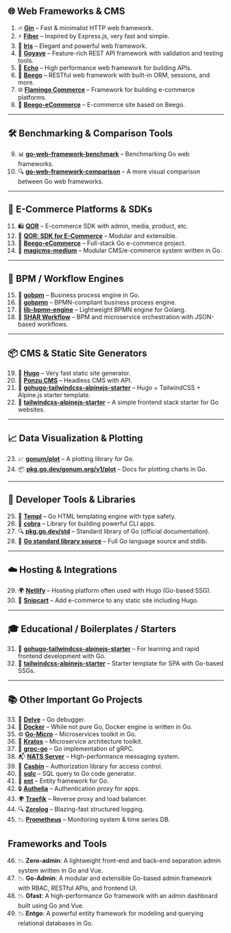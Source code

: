 ## 🌐 Web Frameworks & CMS

1. 🔥 **[Gin](https://github.com/gin-gonic/gin)** – Fast & minimalist HTTP web framework.
2. ⚡ **[Fiber](https://github.com/gofiber/fiber)** – Inspired by Express.js, very fast and simple.
3. 🌈 **[Iris](https://github.com/kataras/iris)** – Elegant and powerful web framework.
4. 🌿 **[Goyave](https://github.com/go-goyave/goyave)** – Feature-rich REST API framework with validation and testing tools.
5. 🦉 **[Echo](https://github.com/labstack/echo)** – High performance web framework for building APIs.
6. 🧱 **[Beego](https://github.com/beego/beego)** – RESTful web framework with built-in ORM, sessions, and more.
7. 🌐 **[Flamingo Commerce](https://github.com/i-love-flamingo/flamingo-commerce)** – Framework for building e-commerce platforms.
8. 🧃 **[Beego-eCommerce](https://github.com/nsavelyeva/go-shopping)** – E-commerce site based on Beego.

---

## 🛠️ Benchmarking & Comparison Tools

9. 📊 **[go-web-framework-benchmark](https://github.com/smallnest/go-web-framework-benchmark)** – Benchmarking Go web frameworks.
10. 🔍 **[go-web-framework-comparison](https://github.com/diyan/go-web-framework-comparison)** – A more visual comparison between Go web frameworks.

---

## 🛒 E-Commerce Platforms & SDKs

11. 🛍️ **[QOR](https://github.com/qor/qor)** – E-commerce SDK with admin, media, product, etc.
12. 🔧 **[QOR: SDK for E-Commerce](https://github.com/qor/qor)** – Modular and extensible.
13. 🏪 **[Beego-eCommerce](https://github.com/nsavelyeva/go-shopping)** – Full-stack Go e-commerce project.
14. 🧩 **[magicms-medium](https://github.com/mediamagi/magicms-medium)** – Modular CMS/e-commerce system written in Go.

---

## 🧠 BPM / Workflow Engines

15. 🔄 **[gobpm](https://github.com/dr-dobermann/gobpm)** – Business process engine in Go.
16. 🔄 **[gobpmn](https://github.com/deemount/gobpmn)** – BPMN-compliant business process engine.
17. 🔄 **[lib-bpmn-engine](https://github.com/nitram509/lib-bpmn-engine)** – Lightweight BPMN engine for Golang.
18. 🔄 **[SHAR Workflow](https://gitlab.com/shar-workflow/shar)** – BPM and microservice orchestration with JSON-based workflows.

---

## 📦 CMS & Static Site Generators

19. 🧃 **[Hugo](https://github.com/gohugoio/hugo)** – Very fast static site generator.
20. 🌿 **[Ponzu CMS](https://github.com/ponzu-cms/ponzu)** – Headless CMS with API.
21. 🎨 **[gohugo-tailwindcss-alpinejs-starter](https://github.com/indaco/gohugo-tailwindcss-alpinejs-starter)** – Hugo + TailwindCSS + Alpine.js starter template.
22. 🎨 **[tailwindcss-alpinejs-starter](https://github.com/wittyprogramming/tailwindcss-alpinejs-starter)** – A simple frontend stack starter for Go websites.

---

## 📈 Data Visualization & Plotting

23. 📈 **[gonum/plot](https://github.com/gonum/plot)** – A plotting library for Go.
24. 📦 **[pkg.go.dev/gonum.org/v1/plot](https://pkg.go.dev/gonum.org/v1/plot)** – Docs for plotting charts in Go.

---

## 🧰 Developer Tools & Libraries

25. 🧩 **[Templ](https://templ.guide/)** – Go HTML templating engine with type safety.
26. 🔨 **[cobra](https://github.com/spf13/cobra)** – Library for building powerful CLI apps.
27. 🔍 **[pkg.go.dev/std](https://pkg.go.dev/std)** – Standard library of Go (official documentation).
28. 📘 **[Go standard library source](https://github.com/golang/go)** – Full Go language source and stdlib.

---

## ☁️ Hosting & Integrations

29. 🌍 **[Netlify](https://www.netlify.com/)** – Hosting platform often used with Hugo (Go-based SSG).
30. 🛒 **[Snipcart](https://www.snipcart.com/)** – Add e-commerce to any static site including Hugo.

---

## 🎓 Educational / Boilerplates / Starters

31. 🚀 **[gohugo-tailwindcss-alpinejs-starter](https://github.com/indaco/gohugo-tailwindcss-alpinejs-starter)** – For learning and rapid frontend development with Go.
32. 🚀 **[tailwindcss-alpinejs-starter](https://github.com/wittyprogramming/tailwindcss-alpinejs-starter)** – Starter template for SPA with Go-based SSGs.

---

## 📚 Other Important Go Projects

33. 🧠 **[Delve](https://github.com/go-delve/delve)** – Go debugger.
34. 🐳 **[Docker](https://github.com/moby/moby)** – While not pure Go, Docker engine is written in Go.
35. ⚙️ **[Go-Micro](https://github.com/go-micro/go-micro)** – Microservices toolkit in Go.
36. 🧰 **[Kratos](https://github.com/go-kratos/kratos)** – Microservice architecture toolkit.
37. 🧰 **[grpc-go](https://github.com/grpc/grpc-go)** – Go implementation of gRPC.
38. 📬 **[NATS Server](https://github.com/nats-io/nats-server)** – High-performance messaging system.
39. 🔐 **[Casbin](https://github.com/casbin/casbin)** – Authorization library for access control.
40. 🧱 **[sqlc](https://github.com/kyleconroy/sqlc)** – SQL query to Go code generator.
41. 🧠 **[ent](https://github.com/ent/ent)** – Entity framework for Go.
42. 🔒 **[Authelia](https://github.com/authelia/authelia)** – Authentication proxy for apps.
43. 🌍 **[Traefik](https://github.com/traefik/traefik)** – Reverse proxy and load balancer.
44. 🔍 **[Zerolog](https://github.com/rs/zerolog)** – Blazing-fast structured logging.
45. 📉 **[Prometheus](https://github.com/prometheus/prometheus)** – Monitoring system & time series DB.


## Frameworks and Tools

46. 📉 **Zero-admin**: A lightweight front-end and back-end separation admin system written in Go and Vue.
47. 📉 **Go-Admin**: A modular and extensible Go-based admin framework with RBAC, RESTful APIs, and frontend UI.
48. 📉 **Gfast**: A high-performance Go framework with an admin dashboard built using Go and Vue.
49. 📉 **Entgo**: A powerful entity framework for modeling and querying relational databases in Go.
